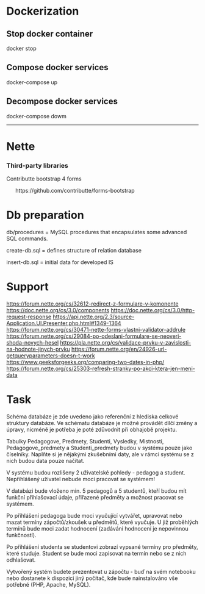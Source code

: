 # Dockerization

## Stop docker container

docker stop <containerName>

## Compose docker services

docker-compose up

## Decompose docker services

docker-compose dowm

<hr>

# Nette

### Third-party libraries
Contributte bootstrap 4 forms

<ul>
    https://github.com/contributte/forms-bootstrap
</ul>

# Db preparation

db/procedures = MySQL procedures that encapsulates some advanced SQL commands.

create-db.sql = defines structure of relation database

insert-db.sql = initial data for developed IS


# Support

https://forum.nette.org/cs/32612-redirect-z-formulare-v-komonente
https://doc.nette.org/cs/3.0/components
https://doc.nette.org/cs/3.0/http-request-response
https://api.nette.org/2.3/source-Application.UI.Presenter.php.html#1349-1364
https://forum.nette.org/cs/30471-nette-forms-vlastni-validator-addrule
https://forum.nette.org/cs/29084-po-odeslani-formulare-se-neoveri-shoda-novych-hesel
https://pla.nette.org/cs/validace-prvku-v-zavislosti-na-hodnote-jinych-prvku
https://forum.nette.org/en/24926-url-getqueryparameters-doesn-t-work
https://www.geeksforgeeks.org/comparing-two-dates-in-php/
https://forum.nette.org/cs/25303-refresh-stranky-po-akci-ktera-jen-meni-data



# Task

Schéma databáze je zde uvedeno jako referenční z hlediska celkové struktury databáze. Ve schématu databáze je možné provádět dílčí změny a úpravy, nicméně je potřeba je poté zdůvodnit při obhajobě projektu. 

Tabulky Pedagogove, Predmety, Studenti, Vysledky, Mistnosti, Pedagogove_predmety a Studenti_predmety budou v systému pouze jako číselníky. Naplňte si je nějakými zkušebními daty, ale v rámci systému se z nich budou data pouze načítat.

V systému budou rozlišeny 2 uživatelské pohledy - pedagog a student. Nepřihlášený uživatel nebude moci pracovat se systémem!

V databázi bude vloženo min. 5 pedagogů a 5 studentů, kteří budou mít funkční přihlašovací údaje, přiřazené předměty a možnost pracovat se systémem.

Po přihlášení pedagoga bude moci vyučující vytvářet, upravovat nebo mazat termíny zápočtů/zkoušek u předmětů, které vyučuje. U již proběhlých termínů bude moci zadat hodnocení (zadávání hodnocení je nepovinnou funkčností).

Po přihlášení studenta se studentovi zobrazí vypsané termíny pro předměty, které studuje. Student se bude moci zapisovat na termín nebo se z nich odhlašovat.

Vytvořený systém budete prezentovat u zápočtu - buď na svém notebooku nebo dostanete k dispozici jiný počítač, kde bude nainstalováno vše potřebné (PHP, Apache, MySQL).

